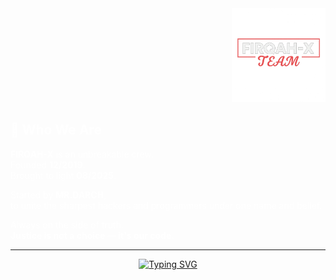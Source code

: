 <div align="right">
  
  <img src="file_000000001004624398c7b36c679e78dc.png" alt="FIRQAH-X" width="150" height="150" />
  
</div>

<div align="left" style="color: white;">
  
  ## 🧠 Who We Are

  **FIRQAH-X** is an unbreakable crew.  
  Founded **12/2019**.  
  Brought to light **08/2025**.

  Started by **MR.DARCH**,  
  to unite the sharpest hackers and programmers under one name and belief.

  Always on the side of truth.  
  **Justice is not a choice — it's our code.**

</div>

<div align="center">
  
  ---
  
  [![Typing SVG](https://readme-typing-svg.herokuapp.com?font=Fira+Code&weight=600&size=25&duration=3000&pause=1000&color=00FF00&center=true&vCenter=true&random=false&width=600&lines=Full+Stack+Developer;Cybersecurity+Expert;Ethical+Hacker;Python+Developer;JavaScript+Master;React+Specialist;Node.js+Developer;Penetration+Tester;Security+Researcher;Blockchain+Developer;DevOps+Engineer;Cloud+Architect;Database+Expert;API+Developer;Mobile+Developer;AI%2FML+Enthusiast;Linux+Administrator;Network+Security;Web+Security;Cryptography+Expert)](https://git.io/typing-svg)

</div>
